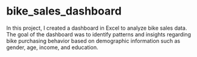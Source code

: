# bike_sales_dashboard
In this project, I created a dashboard in Excel to analyze bike sales data. The goal of the dashboard was to identify patterns and insights regarding bike purchasing behavior based on demographic information such as gender, age, income, and education.
